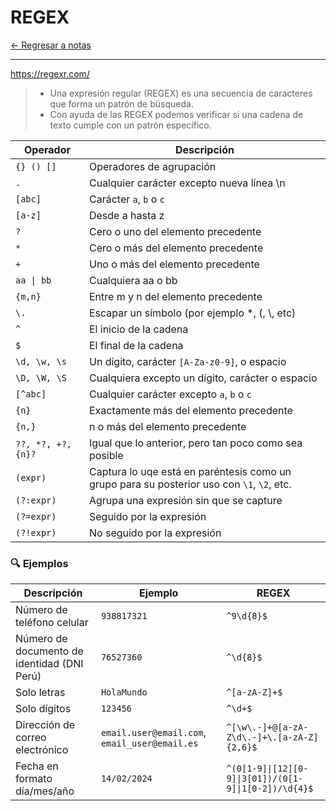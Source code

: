 # REGEX

[← Regresar a notas](../../../../../../../../README.md) <br>

---

https://regexr.com/

> - Una expresión regular (REGEX) es una secuencia de caracteres que forma un patrón de búsqueda.
> - Con ayuda de las REGEX podemos verificar si una cadena de texto cumple con un patrón específico.

| Operador           | Descripción                                                                                | 
|--------------------|--------------------------------------------------------------------------------------------|
| `{} () []`         | Operadores de agrupación                                                                   |
| `.`                | Cualquier carácter excepto nueva línea \n                                                  |
| `[abc]`            | Carácter `a`, `b` o `c`                                                                    |
| `[a-z]`            | Desde a hasta z                                                                            |
| `?`                | Cero o uno del elemento precedente                                                         |
| `*`                | Cero o más del elemento precedente                                                         |
| `+`                | Uno o más del elemento precedente                                                          |
| `aa \| bb`         | Cualquiera aa o bb                                                                         |
| `{m,n}`            | Entre m y n del elemento precedente                                                        |
| `\.`               | Escapar un símbolo (por ejemplo \*, \(, \\, etc)                                           |
| `^`                | El inicio de la cadena                                                                     |
| `$`                | El final de la cadena                                                                      |
| `\d, \w, \s`       | Un dígito, carácter `[A-Za-z0-9]`, o espacio                                               |
| `\D, \W, \S`       | Cualquiera excepto un dígito, carácter o espacio                                           |
| `[^abc]`           | Cualquier carácter excepto `a`, `b` o `c`                                                  |
| `{n}`              | Exactamente más del elemento precedente                                                    |
| `{n,}`             | n o más del elemento precedente                                                            |
| `??, *?, +?, {n}?` | Igual que lo anterior, pero tan poco como sea posible                                      |
| `(expr)`           | Captura lo uqe está en paréntesis como un grupo para su posterior uso con `\1`, `\2`, etc. |
| `(?:expr)`         | Agrupa una expresión sin que se capture                                                    |
| `(?=expr)`         | Seguido por la expresión                                                                   |
| `(?!expr)`         | No seguido por la expresión                                                                |

### 🔍 Ejemplos

| Descripción                                 | Ejemplo                                       | REGEX                                                 |
|---------------------------------------------|-----------------------------------------------|-------------------------------------------------------|
| Número de teléfono celular                  | `938817321`                                   | `^9\d{8}$`                                            |
| Número de documento de identidad (DNI Perú) | `76527360`                                    | `^\d{8}$`                                             |
| Solo letras                                 | `HolaMundo`                                   | `^[a-zA-Z]+$`                                         |
| Solo dígitos                                | `123456`                                      | `^\d+$`                                               |
| Dirección de correo electrónico             | `email.user@email.com`, `email_user@email.es` | `^[\w\.-]+@[a-zA-Z\d\.-]+\.[a-zA-Z]{2,6}$`            |
| Fecha en formato día/mes/año                | `14/02/2024`                                  | `^(0[1-9]\|[12][0-9]\|3[01])/(0[1-9]\|1[0-2])/\d{4}$` |
